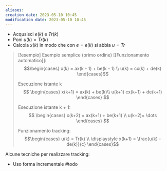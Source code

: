```yaml
---
aliases: 
creation date: 2023-05-10 10:45
modification date: 2023-05-10 10:45
---
```


- Acqusisci $e(k)$ e $Tr(k)$
- Poni $u(k) = Tr(k)$
- Calcola $x(k)$ in modo che con $e = e(k)$ si abbia $u=Tr$

>[!esempio] Esempio semplice (primo ordine)
>[[Funzionamento automatico]]:
> $$\begin{cases}
>x(k) = ax(k - 1) + be(k - 1) \\
>u(k) = cx(k) + de(k)
\end{cases}$$
>
>Esecuzione istante k
>$$ \begin{cases}
>x(k+1) = ax(k) + be(k)\\
>u(k+1) cx(k+1) + de(k+1)
\end{cases} $$
>
>Esecuzione istante k + 1:
>$$ \begin{cases}
>x(k+2) = ax(k+1) + be(k+1) \\
>u(k+2)= \dots
\end{cases} $$
>
>Funzionamento tracking:
> $$\begin{cases}
>u(k) = Tr(k) \\
>\displaystyle x(k+1) = \frac{u(k) - de(k)}{c}
\end{cases}$$
> 

Alcune tecniche per realizzare tracking:

- Uso forma incrementale
#todo